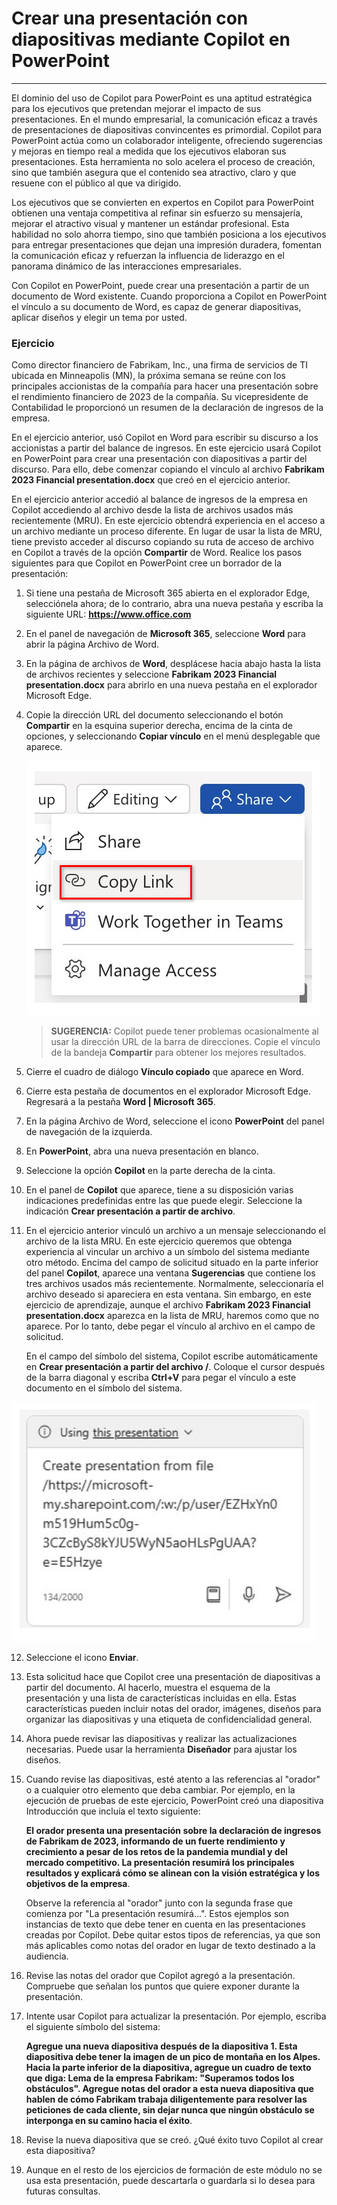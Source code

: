 
# Crear una presentación con diapositivas mediante Copilot en PowerPoint
---
El dominio del uso de Copilot para PowerPoint es una aptitud estratégica para los ejecutivos que pretendan mejorar el impacto de sus presentaciones. En el mundo empresarial, la comunicación eficaz a través de presentaciones de diapositivas convincentes es primordial. Copilot para PowerPoint actúa como un colaborador inteligente, ofreciendo sugerencias y mejoras en tiempo real a medida que los ejecutivos elaboran sus presentaciones. Esta herramienta no solo acelera el proceso de creación, sino que también asegura que el contenido sea atractivo, claro y que resuene con el público al que va dirigido.

Los ejecutivos que se convierten en expertos en Copilot para PowerPoint obtienen una ventaja competitiva al refinar sin esfuerzo su mensajería, mejorar el atractivo visual y mantener un estándar profesional. Esta habilidad no solo ahorra tiempo, sino que también posiciona a los ejecutivos para entregar presentaciones que dejan una impresión duradera, fomentan la comunicación eficaz y refuerzan la influencia de liderazgo en el panorama dinámico de las interacciones empresariales.

Con Copilot en PowerPoint, puede crear una presentación a partir de un documento de Word existente. Cuando proporciona a Copilot en PowerPoint el vínculo a su documento de Word, es capaz de generar diapositivas, aplicar diseños y elegir un tema por usted.

### Ejercicio

Como director financiero de Fabrikam, Inc., una firma de servicios de TI ubicada en Minneapolis (MN), la próxima semana se reúne con los principales accionistas de la compañía para hacer una presentación sobre el rendimiento financiero de 2023 de la compañía. Su vicepresidente de Contabilidad le proporcionó un resumen de la declaración de ingresos de la empresa.

En el ejercicio anterior, usó Copilot en Word para escribir su discurso a los accionistas a partir del balance de ingresos. En este ejercicio usará Copilot en PowerPoint para crear una presentación con diapositivas a partir del discurso. Para ello, debe comenzar copiando el vínculo al archivo **Fabrikam 2023 Financial presentation.docx** que creó en el ejercicio anterior.

En el ejercicio anterior accedió al balance de ingresos de la empresa en Copilot accediendo al archivo desde la lista de archivos usados más recientemente (MRU). En este ejercicio obtendrá experiencia en el acceso a un archivo mediante un proceso diferente. En lugar de usar la lista de MRU, tiene previsto acceder al discurso copiando su ruta de acceso de archivo en Copilot a través de la opción **Compartir** de Word. Realice los pasos siguientes para que Copilot en PowerPoint cree un borrador de la presentación:

1.  Si tiene una pestaña de Microsoft 365 abierta en el explorador Edge, selecciónela ahora; de lo contrario, abra una nueva pestaña y escriba la siguiente URL: **https://www.office.com**
2.  En el panel de navegación de **Microsoft 365**, seleccione **Word** para abrir la página Archivo de Word.
3.  En la página de archivos de **Word**, desplácese hacia abajo hasta la lista de archivos recientes y seleccione **Fabrikam 2023 Financial presentation.docx** para abrirlo en una nueva pestaña en el explorador Microsoft Edge.
4.  Copie la dirección URL del documento seleccionando el botón **Compartir** en la esquina superior derecha, encima de la cinta de opciones, y seleccionando **Copiar vínculo** en el menú desplegable que aparece.
    
    ![Captura de pantalla que muestra el menú Compartir y la opción Copiar vínculo resaltada.](../media/share-menu-with-copy-link-9fd1c60a.png)
    
    
     > **SUGERENCIA:** Copilot puede tener problemas ocasionalmente al usar la dirección URL de la barra de direcciones. Copie el vínculo de la bandeja **Compartir** para obtener los mejores resultados.

5.  Cierre el cuadro de diálogo **Vínculo copiado** que aparece en Word.
6.  Cierre esta pestaña de documentos en el explorador Microsoft Edge. Regresará a la pestaña **Word \| Microsoft 365**.
7.  En la página Archivo de Word, seleccione el icono **PowerPoint** del panel de navegación de la izquierda.
8.  En **PowerPoint**, abra una nueva presentación en blanco.
9.  Seleccione la opción **Copilot** en la parte derecha de la cinta.
10. En el panel de **Copilot** que aparece, tiene a su disposición varias indicaciones predefinidas entre las que puede elegir. Seleccione la indicación **Crear presentación a partir de archivo**.
11. En el ejercicio anterior vinculó un archivo a un mensaje seleccionando el archivo de la lista MRU. En este ejercicio queremos que obtenga experiencia al vincular un archivo a un símbolo del sistema mediante otro método. Encima del campo de solicitud situado en la parte inferior del panel **Copilot**, aparece una ventana **Sugerencias** que contiene los tres archivos usados más recientemente. Normalmente, seleccionaría el archivo deseado si apareciera en esta ventana. Sin embargo, en este ejercicio de aprendizaje, aunque el archivo **Fabrikam 2023 Financial presentation.docx** aparezca en la lista de MRU, haremos como que no aparece. Por lo tanto, debe pegar el vínculo al archivo en el campo de solicitud.
    
    En el campo del símbolo del sistema, Copilot escribe automáticamente en **Crear presentación a partir del archivo /**. Coloque el cursor después de la barra diagonal y escriba **Ctrl+V** para pegar el vínculo a este documento en el símbolo del sistema.
    
 ![Captura de pantalla que muestra el campo del símbolo del sistema de Copilot en PowerPoint con la solicitud Crear presentación a partir del archivo y el vínculo al archivo.](../media/copilot-ppt-prompt-with-file-link-690f74ed.png)
    
12. Seleccione el icono **Enviar**.
13. Esta solicitud hace que Copilot cree una presentación de diapositivas a partir del documento. Al hacerlo, muestra el esquema de la presentación y una lista de características incluidas en ella. Estas características pueden incluir notas del orador, imágenes, diseños para organizar las diapositivas y una etiqueta de confidencialidad general.
14. Ahora puede revisar las diapositivas y realizar las actualizaciones necesarias. Puede usar la herramienta **Diseñador** para ajustar los diseños.
15. Cuando revise las diapositivas, esté atento a las referencias al "orador" o a cualquier otro elemento que deba cambiar. Por ejemplo, en la ejecución de pruebas de este ejercicio, PowerPoint creó una diapositiva Introducción que incluía el texto siguiente:
    
    **El orador presenta una presentación sobre la declaración de ingresos de Fabrikam de 2023, informando de un fuerte rendimiento y crecimiento a pesar de los retos de la pandemia mundial y del mercado competitivo. La presentación resumirá los principales resultados y explicará cómo se alinean con la visión estratégica y los objetivos de la empresa**.
    
    Observe la referencia al "orador" junto con la segunda frase que comienza por "La presentación resumirá...". Estos ejemplos son instancias de texto que debe tener en cuenta en las presentaciones creadas por Copilot. Debe quitar estos tipos de referencias, ya que son más aplicables como notas del orador en lugar de texto destinado a la audiencia.
16. Revise las notas del orador que Copilot agregó a la presentación. Compruebe que señalan los puntos que quiere exponer durante la presentación.
17. Intente usar Copilot para actualizar la presentación. Por ejemplo, escriba el siguiente símbolo del sistema:
    
    **Agregue una nueva diapositiva después de la diapositiva 1. Esta diapositiva debe tener la imagen de un pico de montaña en los Alpes. Hacia la parte inferior de la diapositiva, agregue un cuadro de texto que diga: Lema de la empresa Fabrikam: "Superamos todos los obstáculos". Agregue notas del orador a esta nueva diapositiva que hablen de cómo Fabrikam trabaja diligentemente para resolver las peticiones de cada cliente, sin dejar nunca que ningún obstáculo se interponga en su camino hacia el éxito**.
18. Revise la nueva diapositiva que se creó. ¿Qué éxito tuvo Copilot al crear esta diapositiva?
19. Aunque en el resto de los ejercicios de formación de este módulo no se usa esta presentación, puede descartarla o guardarla si lo desea para futuras consultas.
